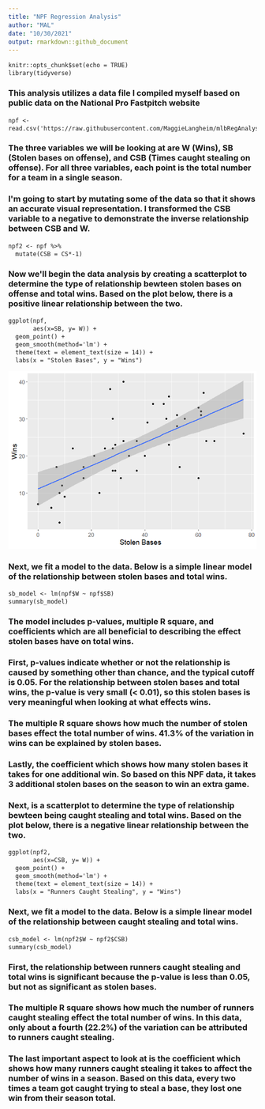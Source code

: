 ```yaml
---
title: "NPF Regression Analysis"
author: "MAL"
date: "10/30/2021"
output: rmarkdown::github_document
---
```


```{r setup, include=FALSE}
knitr::opts_chunk$set(echo = TRUE)
library(tidyverse)
```

### This analysis utilizes a data file I compiled myself based on public data on the National Pro Fastpitch website

```{r}
npf <- read.csv('https://raw.githubusercontent.com/MaggieLangheim/mlbRegAnalysis/main/npfData.csv')
```

### The three variables we will be looking at are W (Wins), SB (Stolen bases on offense), and CSB (Times caught stealing on offense). For all three variables, each point is the total number for a team in a single season.

### I'm going to start by mutating some of the data so that it shows an accurate visual representation. I transformed the CSB variable to a negative to demonstrate the inverse relationship between CSB and W.

```{r}
npf2 <- npf %>%
  mutate(CSB = CS*-1)
```



### Now we'll begin the data analysis by creating a scatterplot to determine the type of relationship bewteen stolen bases on offense and total wins. Based on the plot below, there is a positive linear relationship between the two.

```{r}
ggplot(npf,
       aes(x=SB, y= W)) +
  geom_point() +
  geom_smooth(method='lm') +
  theme(text = element_text(size = 14)) +
  labs(x = "Stolen Bases", y = "Wins")
```
![](unnamed-chunk-3-1.png)<!-- -->

### Next, we fit a model to the data. Below is a simple linear model of the relationship between stolen bases and total wins.

```{r}
sb_model <- lm(npf$W ~ npf$SB)
summary(sb_model)
```


### The model includes p-values, multiple R square, and coefficients which are all beneficial to describing the effect stolen bases have on total wins. 

### First, p-values indicate whether or not the relationship is caused by something other than chance, and the typical cutoff is 0.05. For the relationship between stolen bases and total wins, the p-value is very small (< 0.01), so this stolen bases is very meaningful when looking at what effects wins.

### The multiple R square shows how much the number of stolen bases effect the total number of wins. 41.3% of the variation in wins can be explained by stolen bases.

### Lastly, the coefficient which shows how many stolen bases it takes for one additional win. So based on this NPF data, it takes 3 additional stolen bases on the season to win an extra game.


### Next, is a scatterplot to determine the type of relationship bewteen being caught stealing and total wins. Based on the plot below, there is a negative linear relationship between the two.

```{r}
ggplot(npf2,
       aes(x=CSB, y= W)) +
  geom_point() +
  geom_smooth(method='lm') +
  theme(text = element_text(size = 14)) +
  labs(x = "Runners Caught Stealing", y = "Wins")
```

### Next, we fit a model to the data. Below is a simple linear model of the relationship between caught stealing and total wins.

```{r}
csb_model <- lm(npf2$W ~ npf2$CSB)
summary(csb_model)
```

### First, the relationship between runners caught stealing and total wins is significant because the p-value is less than 0.05, but not as significant as stolen bases.
### The multiple R square shows how much the number of runners caught stealing effect the total number of wins. In this data, only about a fourth (22.2%) of the variation can be attributed to runners caught stealing.
### The last important aspect to look at is the coefficient which shows how many runners caught stealing it takes to affect the number of wins in a season. Based on this data, every two times a team got caught trying to steal a base, they lost one win from their season total.
